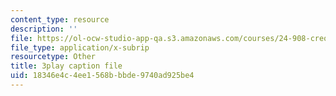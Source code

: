 ```yaml
---
content_type: resource
description: ''
file: https://ol-ocw-studio-app-qa.s3.amazonaws.com/courses/24-908-creole-languages-and-caribbean-identities-spring-2017/18346e4c4ee1568bbbde9740ad925be4_z6kTOFSZZmQ.vtt
file_type: application/x-subrip
resourcetype: Other
title: 3play caption file
uid: 18346e4c-4ee1-568b-bbde-9740ad925be4
---
```

